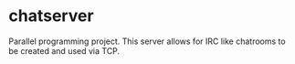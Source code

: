 # chatserver
Parallel programming project.
This server allows for IRC like chatrooms to be created and used via TCP.
